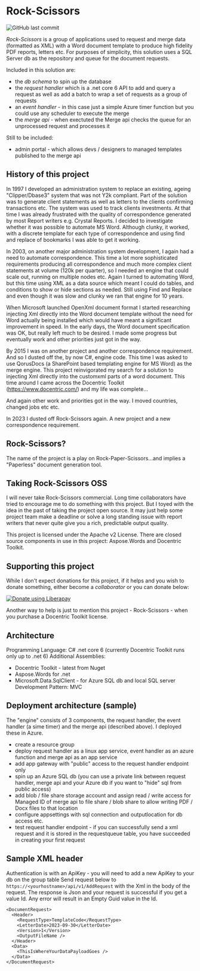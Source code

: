 # Rock-Scissors

![GitHub last commit](https://img.shields.io/github/last-commit/ephronx/rock-scissors)

_Rock-Scissors_ is a group of applications used to request and merge data (formatted as XML) with a Word document template to produce high fidelity PDF reports, letters etc. For purposes of simplicity, this solution uses a SQL Server db as the repository and queue for the document requests.

Included in this solution are:
- the _db schema_ to spin up the database
- the _request handler_ which is a .net core 6 API to add and query a request as well as add a batch to wrap a set of requests as a group of requests
- an _event handler_ - in this case just a simple Azure timer function but you could use any scheduler to execute the merge
- the _merge api_ - when exectuted the Merge api checks the queue for an unprocessed request and processes it

Still to be included:
- admin portal - which allows devs / designers to managed templates published to the merge api

## History of this project
In 1997 I developed an administration system to replace an existing, ageing "Clipper/Dbase3" system that was not Y2k compliant. Part of the solution was to generate client statements as well as letters to the clients confirming transactions etc. The system was used to track clients investments. At that time I was already frustrated with the quality of correspondence generated by most Report writers e.g. Crystal Reports. I decided to investigate whether it was possible to automate MS Word. Although clunky, it worked, with a discrete template for each type of correspondence and using find and replace of bookmarks I was able to get it working.

In 2003, on another major administration system development, I again had a need to automate correspondence. This time a lot more sophisticated requirements producing all correspondence and much more complex client statements at volume (120k per quarter), so I needed an engine that could scale out, running on multiple nodes etc. Again I turned to automating Word, but this time using XML as a data source which meant I could do tables, and conditions to show or hide sections as needed. Still using Find and Replace and even though it was slow and clunky we ran that engine for 10 years.

When Microsoft launched OpenXml document format I started researching injecting Xml directly into the Word document template without the need for Word actually being installed which would have meant a significant improvement in speed. In the early days, the Word document specification was OK, but really left much to be desired. I made some progress but eventually work and other priorities just got in the way.

By 2015 I was on another project and another correspondence requirement. And so I dusted off the, by now C#, engine code. This time I was asked to use QorusDocs (a SharePoint based templating engine for MS Word) as the merge engine. This project reinvigorated my search for a solution to injecting Xml directly into the customxml parts of a word document. This time around I came across the Docentric Toolkit (https://www.docentric.com/) and my life was complete...

And again other work and priorities got in the way. I moved countries, changed jobs etc etc.

In 2023 I dusted off Rock-Scissors again. A new project and a new correspondence requirement.

## Rock-Scissors?
The name of the project is a play on Rock-Paper-Scissors...and implies a "Paperless" document generation tool.

## Taking Rock-Scissors OSS
I will never take Rock-Scissors commercial. Long time collaborators have tried to encourage me to do something with this project. But I toyed with the idea in the past of taking the project open source. It may just help some project team make a deadline or solve a long standing issue with report writers that never quite give you a rich, predictable output quality.

This project is licensed under the Apache v2 License. There are closed source components in use in this project: Aspose.Words and Docentric Toolkit.

## Supporting this project
While I don't expect donations for this project, if it helps and you wish to donate something, either become a _collaborator_ or you can donate below:

<noscript><a href="https://liberapay.com/shane.aboyne/donate"><img alt="Donate using Liberapay" src="https://liberapay.com/assets/widgets/donate.svg"></a></noscript>

Another way to help is just to mention this project - Rock-Scissors - when you purchase a Docentric Toolkit license. 

## Architecture
Programming Language: C# .net core 6 (currently Docentric Toolkit runs only up to .net 6)
Additional Assemblies:
- Docentric Toolkit - latest from Nuget
- Aspose.Words for .net 
- Microsoft.Data.SqlClient - for Azure SQL db and local SQL server
Development Pattern: MVC

## Deployment architecture (sample)
The "engine" consists of 3 components, the request handler, the event handler (a sime timer) and the merge api (described above). I deployed these in Azure. 

- create a resource group
- deploy request handler as a linux app service, event handler as an azure function and merge api as an app service
- add app gateway with "public" access to the request handler endpoint only
- spin up an Azure SQL db (you can use a private link between request handler, merge api and your Azure db if you want to "hide" sql from public access)
- add blob / file share storage account and assign read / write access for Managed ID of merge api to file share / blob share to allow writing PDF / Docx files to that location
- configure appsettings with sql connection and outputlocation for db access etc.
- test request handler endpoint - if you can successfully send a xml request and it is stored in the requestqueue table, you have succeeded in creating your first request

## Sample XML header
Authentication is with an ApiKey - you will need to add a new ApiKey to your db on the group table
Send request below to ```https://<yourhostname>/api/v1/AddRequest``` with the Xml in the body of the request. The response is Json and your request is successful if you get a value Id. Any error will result in an Empty Guid value in the Id.

```
<DocumentRequest>
  <Header>
    <RequestType>TemplateCode</RequestType>
    <LetterDate>2023-09-30</LetterDate>
    <Version>1</Version>
    <OutputFileName />
  </Header>
  <Data>
    <ThisIsWhereYourDataPayloadGoes />
  </Data>
</DocumentRequest>
```
